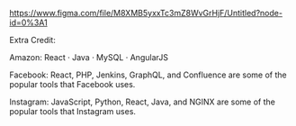 https://www.figma.com/file/M8XMB5yxxTc3mZ8WvGrHjF/Untitled?node-id=0%3A1



Extra Credit:

Amazon:
React · Java · MySQL · AngularJS

Facebook: 
React, PHP, Jenkins, GraphQL, and Confluence are some of the popular tools that Facebook uses.

Instagram:
JavaScript, Python, React, Java, and NGINX are some of the popular tools that Instagram uses. 

